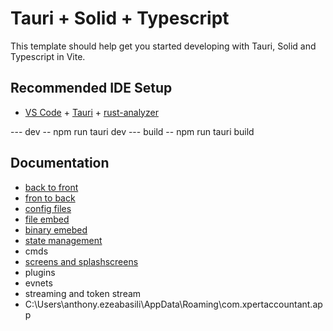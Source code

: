 # Tauri + Solid + Typescript

This template should help get you started developing with Tauri, Solid and Typescript in Vite.

## Recommended IDE Setup

-   [VS Code](https://code.visualstudio.com/) + [Tauri](https://marketplace.visualstudio.com/items?itemName=tauri-apps.tauri-vscode) + [rust-analyzer](https://marketplace.visualstudio.com/items?itemName=rust-lang.rust-analyzer)

--- dev -- npm run tauri dev
--- build -- npm run tauri build

## Documentation

-   [back to front](https://v2.tauri.app/develop/calling-frontend/)
-   [fron to back](https://v2.tauri.app/develop/calling-rust/)
-   [config files](https://v2.tauri.app/develop/configuration-files/)
-   [file embed](https://v2.tauri.app/develop/resources/)
-   [binary emebed](https://v2.tauri.app/develop/sidecar/)
-   [state management](https://v2.tauri.app/develop/state-management/)
-   cmds
-   [screens and splashscreens](https://v2.tauri.app/learn/splashscreen/)
-   plugins
-   evnets
-   streaming and token stream
-   C:\Users\anthony.ezeabasili\AppData\Roaming\com.xpertaccountant.app

